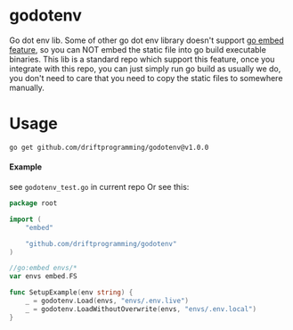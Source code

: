 # godotenv

Go dot env lib. Some of other go dot env library doesn't support [go embed feature](https://github.com/golang/go/blob/37588ffcb221c12c12882b591a16243ae2799fd1/src/embed/internal/embedtest/embed_test.go), so you can NOT embed the static file
into go build executable binaries. This lib is a standard repo which support this feature, once you integrate with this
repo, you can just simply run go build as usually we do, you don't need to care that you need to copy the static files
to somewhere manually.

# Usage

```commandline
go get github.com/driftprogramming/godotenv@v1.0.0
```

#### Example
see `godotenv_test.go` in current repo Or see this:
```go
package root

import (
	"embed"

	"github.com/driftprogramming/godotenv"
)

//go:embed envs/*
var envs embed.FS

func SetupExample(env string) {
	_ = godotenv.Load(envs, "envs/.env.live")
	_ = godotenv.LoadWithoutOverwrite(envs, "envs/.env.local")
}

```


